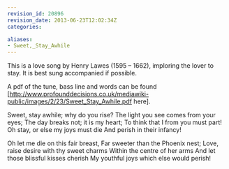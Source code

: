 ```yaml
---
revision_id: 20896
revision_date: 2013-06-23T12:02:34Z
categories:

aliases:
- Sweet,_Stay_Awhile
---
```


This is a love song by Henry Lawes (1595 – 1662), imploring the lover to stay. It is best sung accompanied if possible.

A pdf of the tune, bass line and words can be found [http://www.profounddecisions.co.uk/mediawiki-public/images/2/23/Sweet_Stay_Awhile.pdf here]. 


Sweet, stay awhile; why do you rise?
The light you see comes from your eyes;
The day breaks not; it is my heart;
To think that I from you must part!
Oh stay, or else my joys must die
And perish in their infancy!

Oh let me die on this fair breast,
Far sweeter than the Phoenix nest;
Love, raise desire with thy sweet charms
Within the centre of her arms
And let those blissful kisses cherish
My youthful joys which else would perish!
